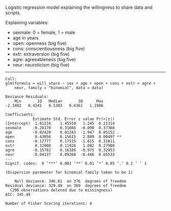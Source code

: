 Logistic regression model explaining the willingness to share data and scripts.

Explaining variables:

- sexmale: 0 = female, 1 = male
- age in years
- open: openness (big five)
- cons: conscientiousness (big five)
- extr: extraversion (big five)
- agre: agreeableness (big five)
- neur: neuroticism (big five)

-----

```
Call:
glm(formula = will_share ~ sex + age + open + cons + extr + agre + 
    neur, family = "binomial", data = data)

Deviance Residuals: 
    Min       1Q   Median       3Q      Max  
-2.3492   0.4241   0.5303   0.6361   1.1986  

Coefficients:
            Estimate Std. Error z value Pr(>|z|)   
(Intercept)  1.81216    1.45559   1.245  0.21314   
sexmale     -0.28170    0.31666  -0.890  0.37368   
age         -0.02420    0.01243  -1.947  0.05152 . 
open         0.43856    0.15615   2.809  0.00497 **
cons        -0.17777    0.17515  -1.015  0.31011   
extr         0.12908    0.11926   1.082  0.27908   
agre        -0.15782    0.16186  -0.975  0.32953   
neur        -0.04137    0.09268  -0.446  0.65533   
---
Signif. codes:  0 ‘***’ 0.001 ‘**’ 0.01 ‘*’ 0.05 ‘.’ 0.1 ‘ ’ 1

(Dispersion parameter for binomial family taken to be 1)

    Null deviance: 346.61  on 376  degrees of freedom
Residual deviance: 329.49  on 369  degrees of freedom
  (290 observations deleted due to missingness)
AIC: 345.49

Number of Fisher Scoring iterations: 4
```
